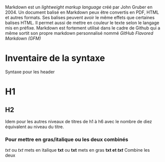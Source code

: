 Markdown est un _lightweight markup language_ créé par John Gruber en 2004.
Un document balisé en Markdown peux être convertis en PDF, HTML et autres formats.
Ses balises peuvent avoir le même effets que certaines balises HTML. Il permet aussi de mettre en couleur le texte selon le langage mis en préfixe.
Markdown est fortement utilisé dans le cadre de Github qui a même sortit son propre markdown personnalisé nommé _GitHub Flavored Markdown (GFM)_

# Inventaire de la syntaxe #
Syntaxe pour les header
# H1
## H2
Idem pour les autres niveaux de titres de h1 à h6 avec le nombre de diez équivalent au niveau du titre.
### Pour mettre en gras/italique ou les deux combinés
_txt_ ou *txt* mets en italique
__txt__ ou **txt** mets en gras
**txt et _txt_** Combine les deux

